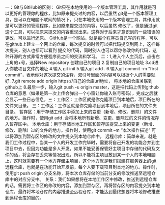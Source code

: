 一：Git与GitHub的区别： Git只在本地使用的一个版本管理工具，其作用就是可以更好的管理你的程序，比如原来提交过的内容，以后虽然 git是一个版本管理工具，是可以在电脑不联网的情况下，只在本地使用的一个版本管理工具，其作用就是可以更好的管理程序，比如原来提交过的内容，以后虽然 修改了，但是通过git这个工具，可以把原来提交的内容重现出来，这样对于后来才意识到的一些错误的更改，可以进行还原。
                   GitHub是一个网站，就是每个程序员自己写的程序，可以在github上建立一个网上的仓库，每次提交的时候可以把代码提交到网上，这样每次提交，别人也都可以看到 提交的代码，同时别人也可以帮你修改你的代码，这种开源的方式非常方便程序员之间的交流和学习。
二：1,进入个人主页后，点击右上角的+号，选择New repository 创建自己的项目
    2.复制自己的项目地址
    3.cd进入你放项目文件的地址
    4.输入 git init
    5.输入git add . 
    6.输入git commit -m “first commit”，表示你对这次提交的注释，双引号里面的内容可以根据个人的需要就好.
    7.git remote add origin https://自己的仓库url地址， 将本地的仓库关联到github上
    8.最后一步，输入git push -u origin master，这是把代码上传到github仓库的意思（如果是第一次上传会弹出一个小窗让你输入账号密码），完成之后就会显示一些日志信息，三：工作区：工作区就是你克隆项目到本地后，项目所在的文件夹目录。
 三：工作区：工作区就是你克隆项目到本地后，项目所在的文件夹目录。
    暂存区：用于存储工作区中添加上来的变更（新增、修改、删除）的文件的地方。操作时，使用git add .会将本地所有新增、变更、删除过的文件的情况存入暂存区中。
    本地仓库：用于存储本地工作区和暂存区提交上来的变更（新增、修改、删除）过的文件的地方。操作时，使用git commit –m “本次操作描述” 可以将添加到暂存区的修改的文件提交到本地仓库中。
    远程仓库：简单来说，就是我们工作过程中，当某一个人的开发工作完毕时，需要将自己开发的功能合并到主项目中去，但因为功能是多人开发，如果不能妥善保管好主项目中存储的代码及文件的话，将会存在丢失等情况出现，所以不能将主项目放到某一个人的本地电脑上，这时就需要有一个地方存储主项目，这个地方就是我们搭建在服务器上的git远程仓库，也就是在功能开始开发前，每个人要下载项目到本地的地方。操作时，使用git push origin 分支名称，将本次仓库存储的当前分支的修改推送至远程仓库中的对应分支中。
    关系：我们如果想将在本地工作区中修改，推送到远程仓库的话，需要将工作区的修改的内容，添加到暂存区，再将暂存区的内容提交到本地仓库，最终将本地仓库的内容推送至远程仓库，才能达到最终想要将本地修改推送到远程仓库的目的。
